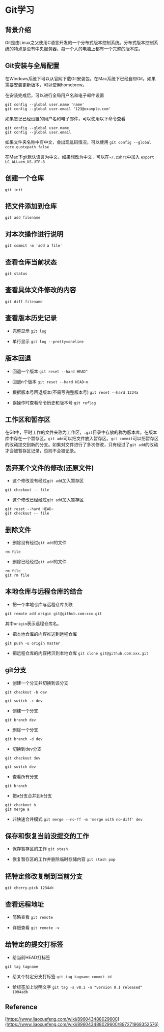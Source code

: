 # Git学习

## 背景介绍
Git是由Linux之父使用C语言开发的一个分布式版本控制系统。分布式版本控制系统的特点是没有中央服务器，每一个人的电脑上都有一个完整的版本库。

## Git安装与全局配置
在Windows系统下可以从官网下载Git安装包。在Mac系统下已经自带Git，如果需要安装更新版本，可以使用homebrew。

在安装完成后，可以进行全局用户名和电子邮件设置
```git
git config --global user.name 'name'
git config --global user.email '123@example.com'
```

如果忘记已经设置的用户名和电子邮件，可以使用以下命令查看
```git
git config --global user.name
git config --global user.email
```

如果文件夹名称中有中文，会出现乱码情况。可以使用
`git config --global core.quotepath false`

在Mac下git默认语言为中文，如果想改为中文，可以在`~/.zshrc`中加入
`export LC_ALL=en_US.UTF-8`


## 创建一个仓库

`git init`

## 把文件添加到仓库

`git add filename`

## 对本次操作进行说明

`git commit -m 'add a file'`

## 查看仓库当前状态

`git status`

## 查看具体文件修改的内容

`git diff filename`

## 查看版本历史记录

- 完整显示
`git log`

- 单行显示
`git log --pretty=oneline`

## 版本回退

- 回退一个版本
`git reset --hard HEAD^`

- 回退n个版本
`git reset --hard HEAD~n`

- 根据版本号回退版本(不需写完整版本号)
`git reset --hard 1234a`

- 误操作时查看命令历史和版本号
`git reflog`

## 工作区和暂存区

在Git中，平时工作的文件夹称为工作区，`.git`目录中存放的称为版本库。在版本库中存在一个暂存区。`git add`可以把文件放入暂存区。`git commit`可以把暂存区的改动提交到新的分支。如果对文件进行了多次修改，只有经过了`git add`的改动才会被暂存区记录，否则不会被记录。

## 丢弃某个文件的修改(还原文件)

- 这个修改没有经过`git add`加入暂存区

`git checkout -- file`

- 这个修改已经经过`git add`加入暂存区
```git
git reset --hard HEAD~
git checkout -- file
```

## 删除文件

- 删除没有经过`git add`的文件

`rm file`

- 删除已经经过`git add`的文件

```git
rm file
git rm file
```

## 本地仓库与远程仓库的结合

- 把一个本地仓库与远程仓库关联

`git remote add origin git@github.com:xxx.git`

其中`origin`表示远程仓库名。

- 把本地仓库的内容推送到远程仓库

`git push -u origin master`

- 把远程仓库的内容拷贝到本地仓库
`git clone git@github.com:xxx.git`


## git分支

- 创建一个分支并切换到该分支

`git checkout -b dev`

`git switch -c dev`

- 创建一个分支

`git branch dev`

- 删除一个分支

`git branch -d dev`

- 切换到dev分支

`git checkout dev`

`git switch dev`

- 查看所有分支

`git branch`

- 把a分支合并到b分支

```git
git checkout b
git merge a
```

- 非快速合并模式
`git merge --no-ff -m 'merge with no-diff' dev`

## 保存和恢复当前没提交的工作

- 保存暂存区的工作
`git stash`

- 恢复暂存区的工作并删除临时存储内容
`git stash pop`

## 把特定修改复制到当前分支
`git cherry-pick 1234ab`

## 查看远程地址

- 简略查看 
`git remote`

- 详细查看
`git remote -v`

## 给特定的提交打标签

- 给当前HEAD打标签

`git tag tagname`

- 给某个特定分支打标签
`git tag tagname commit-id`

- 给标签加上说明文字
`git tag -a v0.1 -m "version 0.1 released" 1094adb`


## Reference
[https://www.liaoxuefeng.com/wiki/896043488029600](https://www.liaoxuefeng.com/wiki/896043488029600/897271968352576)